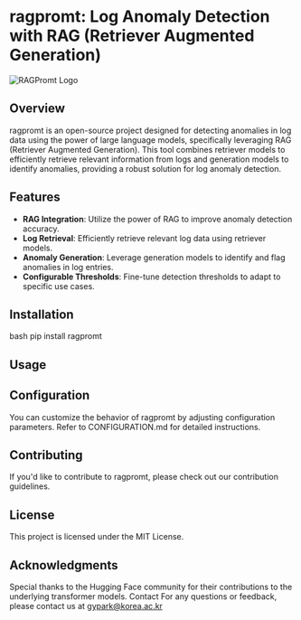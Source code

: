 # ragpromt: Log Anomaly Detection with RAG (Retriever Augmented Generation)

![RAGPromt Logo](link-to-logo.png)

## Overview

ragpromt is an open-source project designed for detecting anomalies in log data using the power of large language models, specifically leveraging RAG (Retriever Augmented Generation). This tool combines retriever models to efficiently retrieve relevant information from logs and generation models to identify anomalies, providing a robust solution for log anomaly detection.

## Features

- **RAG Integration**: Utilize the power of RAG to improve anomaly detection accuracy.
- **Log Retrieval**: Efficiently retrieve relevant log data using retriever models.
- **Anomaly Generation**: Leverage generation models to identify and flag anomalies in log entries.
- **Configurable Thresholds**: Fine-tune detection thresholds to adapt to specific use cases.

## Installation

bash
pip install ragpromt


## Usage

## Configuration
You can customize the behavior of ragpromt by adjusting configuration parameters. Refer to CONFIGURATION.md for detailed instructions.

## Contributing
If you'd like to contribute to ragpromt, please check out our contribution guidelines.

## License
This project is licensed under the MIT License.

## Acknowledgments
Special thanks to the Hugging Face community for their contributions to the underlying transformer models.
Contact
For any questions or feedback, please contact us at gypark@korea.ac.kr
